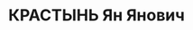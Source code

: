---
title: КРАСТЫНЬ Ян Янович
description: "Род. в 1876, Латвия, г. Рига, латыш, обр.: малограмотный, член ВКП(б)\
  \ с 1905 г. Проживал: г. Сочи. Инспектор курортного парк и пляжа. \n  Арестован\
  \ 22.09.1936. Обв. по ст.58/8/11 УК РСФСР. Приговор: ВК ВС СССР, 14.06.1937 – ВМН.\
  \ Расстрелян 14.06.1937, Ростов-на Дону. \n  Реабилитирован ВК ВС СССР 01.09.1956\
  \ за отсутствием состава преступления"
---